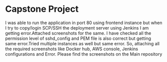 # Capstone Project

I was able to run the application in port 80 using frontend instance but when I try to copy/login SCP/SSH the deployment server using Jenkins I am getting error.Attached screenshots for the same.
I have checked all the permission level of sshd_config and PEM file is also correct but getting same error.Tried multiple instances as well but same error.
So, attaching all the required screenshots like Docker hub, AWS console, Jenkins configurations and Error.
Please find the screenshots on the Main repository
